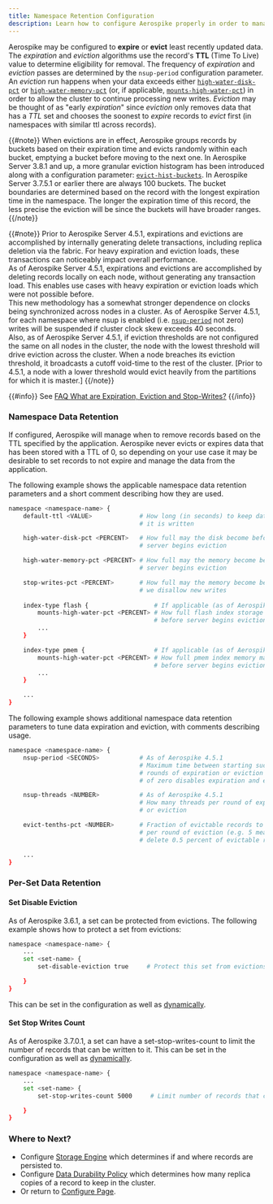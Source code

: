 ```yaml
---
title: Namespace Retention Configuration
description: Learn how to configure Aerospike properly in order to manage when to remove records based on the TTL specified by the application.
---
```


Aerospike may be configured to **expire** or **evict** least recently updated
data. The *expiration* and *eviction* algorithms use the record's **TTL**
(Time To Live) value to determine eligibility for removal. The frequency of
*expiration* and *eviction* passes are determined by the `nsup-period`
configuration parameter. An *eviction* run happens when your data exceeds either
[`high-water-disk-pct`](/docs/reference/configuration/#high-water-disk-pct) or
[`high-water-memory-pct`](/docs/reference/configuration/#high-water-memory-pct)
(or, if applicable,
[`mounts-high-water-pct`](/docs/reference/configuration/#mounts-high-water-pct))
in order to allow the cluster to continue processing new writes. *Eviction* may
be thought of as "early *expiration*" since *eviction* only removes data that
has a *TTL* set and chooses the soonest to *expire* records to *evict* first
(in namespaces with similar ttl across records).

{{#note}}
When evictions are in effect, Aerospike groups records by buckets based on their expiration time and evicts randomly within each bucket, emptying a bucket before moving to the next one. In Aerospike Server 3.8.1 and up, a more granular eviction histogram has been introduced along with a configuration parameter: [`evict-hist-buckets`](/docs/reference/configuration/#evict-hist-buckets). In Aerospike Server 3.7.5.1 or earlier there are always 100 buckets. The bucket boundaries are determined based on the record with the longest expiration time in the namespace. The longer the expiration time of this record, the less precise the eviction will be since the buckets will have broader ranges.
{{/note}}

{{#note}}
Prior to Aerospike Server 4.5.1, expirations and evictions are accomplished by internally generating delete transactions, including replica deletion via the fabric. For heavy expiration and eviction loads, these transactions can noticeably impact overall performance.
<br>
As of Aerospike Server 4.5.1, expirations and evictions are accomplished by deleting records locally on each node, without generating any transaction load.  This enables use cases with heavy expiration or eviction loads which were not possible before.
<br>
This new methodology has a somewhat stronger dependence on clocks being synchronized across nodes in a cluster.  As of Aerospike Server 4.5.1, for each namespace where nsup is enabled (i.e. [`nsup-period`](/docs/reference/configuration/#nsup-period) not zero) writes will be suspended if cluster clock skew exceeds 40 seconds.
<br>
Also, as of Aerospike Server 4.5.1, if eviction thresholds are not configured the same on all nodes in the cluster, the node with the lowest threshold will drive eviction across the cluster. When a node breaches its eviction threshold, it broadcasts a cutoff void-time to the rest of the cluster. [Prior to 4.5.1, a node with a lower threshold would evict heavily from the partitions for which it is master.]
{{/note}}

{{#info}}
See 
[FAQ What are Expiration, Eviction and Stop-Writes?](https://discuss.aerospike.com/t/faq-what-are-expiration-eviction-and-stop-writes/2311/1)
{{/info}}

### Namespace Data Retention
If configured, Aerospike will manage when to remove records based on the TTL
specified by the application. Aerospike never evicts or expires data that has
been stored with a TTL of 0, so depending on your use case it may be desirable
to set records to not expire and manage the data from the application.

The following example shows the applicable namespace data retention parameters
and a short comment describing how they are used.
```bash
namespace <namespace-name> {
    default-ttl <VALUE>             # How long (in seconds) to keep data after
                                    # it is written

    high-water-disk-pct <PERCENT>   # How full may the disk become before the
                                    # server begins eviction

    high-water-memory-pct <PERCENT> # How full may the memory become before the
                                    # server begins eviction

    stop-writes-pct <PERCENT>       # How full may the memory become before
                                    # we disallow new writes
    
    index-type flash {                  # If applicable (as of Aerospike 4.3.0)
        mounts-high-water-pct <PERCENT> # How full flash index storage may become
                                        # before server begins eviction
        ...
    }

    index-type pmem {                   # If applicable (as of Aerospike 4.5.0)
        mounts-high-water-pct <PERCENT> # How full pmem index memory may become
                                        # before server begins eviction
        ...
    }

    ...
}
```

The following example shows additional namespace data retention parameters to tune
data expiration and eviction, with comments describing usage.
```bash
namespace <namespace-name> {
    nsup-period <SECONDS>           # As of Aerospike 4.5.1
                                    # Maximum time between starting successive
                                    # rounds of expiration or eviction - a value
                                    # of zero disables expiration and eviction

    nsup-threads <NUMBER>           # As of Aerospike 4.5.1
                                    # How many threads per round of expiration
                                    # or eviction

    evict-tenths-pct <NUMBER>       # Fraction of evictable records to delete
                                    # per round of eviction (e.g. 5 means
                                    # delete 0.5 percent of evictable records)

    ...
}
```

### Per-Set Data Retention

#### Set Disable Eviction

As of Aerospike 3.6.1, a set can be protected from evictions. The following example shows how to protect a set from evictions:

```bash
namespace <namespace-name> {
    ...
    set <set-name> {
        set-disable-eviction true     # Protect this set from evictions.

    }
}
```

This can be set in the configuration as well as [dynamically](/docs/reference/configuration/index.html#set-disable-eviction).

#### Set Stop Writes Count

As of Aerospike 3.7.0.1, a set can have a set-stop-writes-count to limit the number of records that can be written to it. This can be set in the configuration as well as [dynamically](/docs/reference/configuration/index.html#set-stop-writes-count).

```bash
namespace <namespace-name> {
    ...
    set <set-name> {
        set-stop-writes-count 5000     # Limit number of records that can be written to this set to 5000.

    }
}
```


### Where to Next?
- Configure [Storage Engine](/docs/operations/configure/namespace/storage) which determines if and where records are
  persisted to.
- Configure [Data Durability Policy](/docs/operations/configure/namespace/durability) which determines how many
  replica copies of a record to keep in the cluster.
- Or return to [Configure Page](/docs/operations/configure).

